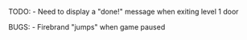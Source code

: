 TODO:
    - Need to display a "done!" message when exiting level 1 door

BUGS:
    - Firebrand "jumps" when game paused

